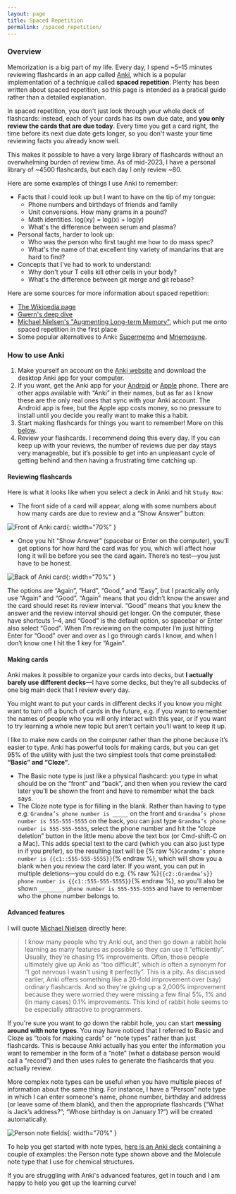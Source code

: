 ```yaml
---
layout: page
title: Spaced Repetition
permalink: /spaced_repetition/
---
```

### Overview
Memorization is a big part of my life. Every day, I spend ~5–15 minutes reviewing flashcards in an app called [Anki](https://apps.ankiweb.net), which is a popular implementation of a technique called **spaced repetition**. Plenty has been written about spaced repetition, so this page is intended as a pratical guide rather than a detailed explanation.

In spaced repetition, you don't just look through your whole deck of flashcards: instead, each of your cards has its own due date, and **you only review the cards that are due today**. Every time you get a card right, the time before its next due date gets longer, so you don't waste your time reviewing facts you already know well.

This makes it possible to have a very large library of flashcards without an overwhelming burden of review time. As of mid-2023, I have a personal library of ~4500 flashcards, but each day I only review ~80.

Here are some examples of things I use Anki to remember:

- Facts that I could look up but I want to have on the tip of my tongue:
    - Phone numbers and birthdays of friends and family
    - Unit conversions. How many grams in a pound?
    - Math identities. log(xy) = log(x) + log(y)
    - What's the difference between serum and plasma?
- Personal facts, harder to look up:
    - Who was the person who first taught me how to do mass spec?
    - What's the name of that excellent tiny variety of mandarins that are hard to find?
- Concepts that I've had to work to understand:
    - Why don't your T cells kill other cells in your body?
    - What's the difference between git merge and git rebase?

Here are some sources for more information about spaced repetition:
- [The Wikipedia page](https://en.wikipedia.org/wiki/Spaced_repetition)
- [Gwern's deep dive](https://gwern.net/spaced-repetition)
- [Michael Nielsen's "Augmenting Long-term Memory"](http://augmentingcognition.com/ltm), which put me onto spaced repetition in the first place
- Some popular alternatives to Anki: [Supermemo](https://supermemo.com) and [Mnemosyne](https://mnemosyne-proj.org).

### How to use Anki
1. Make yourself an account on the [Anki website](https://apps.ankiweb.net) and download the desktop Anki app for your computer.
2. If you want, get the Anki app for your [Android](https://play.google.com/store/apps/details?id=com.ichi2.anki) or [Apple](https://apps.apple.com/us/app/ankimobile-flashcards/id373493387) phone. There are other apps available with “Anki” in their names, but as far as I know these are the only real ones that sync with your Anki account. The Android app is free, but the Apple app costs money, so no pressure to install until you decide you really want to make this a habit.
3. Start making flashcards for things you want to remember! More on this [below](#making-cards).
4. Review your flashcards. I recommend doing this every day. If you can keep up with your reviews, the number of reviews due per day stays very manageable, but it’s possible to get into an unpleasant cycle of getting behind and then having a frustrating time catching up.

#### Reviewing flashcards
Here is what it looks like when you select a deck in Anki and hit `Study Now`:
- The front side of a card will appear, along with some numbers about how many cards are due to review and a “Show Answer” button:

![Front of Anki card](../assets/anki_front.png){: width="70%" }

- Once you hit “Show Answer” (spacebar or Enter on the computer), you’ll get options for how hard the card was for you, which will affect how long it will be before you see the card again. There’s no test—you just have to be honest.

![Back of Anki card](../assets/anki_back.png){: width="70%" }

The options are “Again”, “Hard”, “Good,” and “Easy”, but I practically only use “Again” and “Good”. “Again” means that you didn’t know the answer and the card should reset its review interval. “Good” means that you knew the answer and the review interval should get longer. On the computer, these have shortcuts 1–4, and “Good” is the default option, so spacebar or Enter also select “Good”. When I’m reviewing on the computer I’m just hitting Enter for “Good" over and over as I go through cards I know, and when I don’t know one I hit the 1 key for “Again".


#### Making cards
Anki makes it possible to organize your cards into decks, but **I actually barely use different decks**—I have some decks, but they’re all subdecks of one big main deck that I review every day.

You might want to put your cards in different decks if you know you might want to turn off a bunch of cards in the future, e.g. if you want to remember the names of people who you will only interact with this year, or if you want to try learning a whole new topic but aren’t certain you’ll want to keep it up.

I like to make new cards on the computer rather than the phone because it’s easier to type. Anki has powerful tools for making cards, but you can get 95% of the utility with just the two simplest tools that come preinstalled: **“Basic” and “Cloze”**.

- The Basic note type is just like a physical flashcard: you type in what should be on the “front” and “back”, and then when you review the card later you’ll be shown the front and have to remember what the back says.
- The Cloze note type is for filling in the blank. Rather than having to type e.g. `Grandma’s phone number is _____` on the front and `Grandma’s phone number is 555-555-5555` on the back, you can just type `Grandma’s phone number is 555-555-5555`, select the phone number and hit the “cloze deletion” button in the little menu above the text box (or Cmd-shift-C on a Mac). This adds special text to the card (which you can also just type in if you prefer), so the resulting text will be {% raw %}`Grandma’s phone number is {{c1::555-555-5555}}`{% endraw %}, which will show you a blank when you review the card later.
If you want, you can put in multiple deletions—you could do e.g. {% raw %}`{{c2::Grandma’s}} phone number is {{c1::555-555-5555}}`{% endraw %}, so you’ll also be shown `________ phone number is 555-555-5555` and have to remember who the phone number belongs to.


#### Advanced features
I will quote [Michael Nielsen](https://augmentingcognition.com/ltm) directly here:
>I know many people who try Anki out, and then go down a rabbit hole learning as many features as possible so they can use it “efficiently”. Usually, they're chasing 1% improvements. Often, those people ultimately give up Anki as “too difficult”, which is often a synonym for “I got nervous I wasn't using it perfectly”. This is a pity. As discussed earlier, Anki offers something like a 20-fold improvement over (say) ordinary flashcards. And so they're giving up a 2,000% improvement because they were worried they were missing a few final 5%, 1% and (in many cases) 0.1% improvements. This kind of rabbit hole seems to be especially attractive to programmers.

If you're sure you want to go down the rabbit hole, you can start **messing around with note types**. You may have noticed that I referred to Basic and Cloze as “tools for making cards” or “note types” rather than just flashcards. This is because Anki actually has you enter the information you want to remember in the form of a “note” (what a database person would call a "record") and then uses rules to generate the flashcards that you actually review.

More complex note types can be useful when you have multiple pieces of information about the same thing. For instance, I have a “Person” note type in which I can enter someone's name, phone number, birthday and address (or leave some of them blank), and then the appropriate flashcards (“What is Jack’s address?”; “Whose birthday is on January 1?”) will be created automatically.

![Person note fields](../assets/anki_person_fields.png){: width="70%" }

To help you get started with note types, [here is an Anki deck](../assets/note_type_example.apkg) containing a couple of examples: the Person note type shown above and the Molecule note type that I use for  chemical structures.

If you are struggling with Anki's advanced features, get in touch and I am happy to help you get up the learning curve!